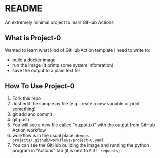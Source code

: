 # README

An extremely minimal project to learn GitHub Actions

## What is Project-0
Wanted to learn what kind of GitHub Action template I need to write to:
- build a docker image
- run the image (it prints some system infomration)
- save the output to a plain text file

## How To Use Project-0
1. Fork this repo
2. Just edit the sample.py file (e.g. create a new variable or print something)
3. git add and commit
4. git push
5. You will see a new file called "output.txt" with the output from GitHub Action workflow
6. workflow is in the usual place: `devops-projects/.github/workflows/project-0.yaml`
7. You can see the GitHub building the image and running the python program in "Actions" tab (it is next to `Pull requests`) 


